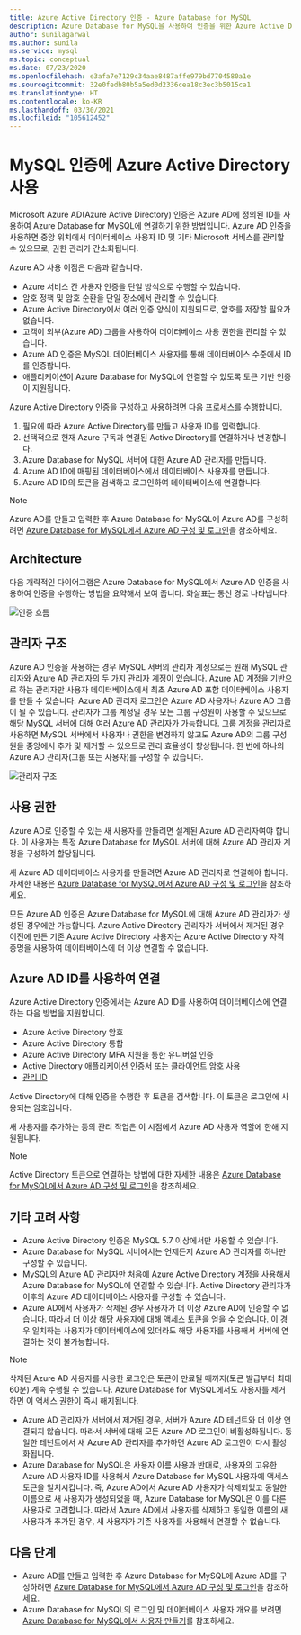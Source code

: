 ```yaml
---
title: Azure Active Directory 인증 - Azure Database for MySQL
description: Azure Database for MySQL을 사용하여 인증을 위한 Azure Active Directory 개념에 대해 알아봅니다.
author: sunilagarwal
ms.author: sunila
ms.service: mysql
ms.topic: conceptual
ms.date: 07/23/2020
ms.openlocfilehash: e3afa7e7129c34aae8487affe979bd7704580a1e
ms.sourcegitcommit: 32e0fedb80b5a5ed0d2336cea18c3ec3b5015ca1
ms.translationtype: HT
ms.contentlocale: ko-KR
ms.lasthandoff: 03/30/2021
ms.locfileid: "105612452"
---
```

# <a name="use-azure-active-directory-for-authenticating-with-mysql"></a>MySQL 인증에 Azure Active Directory 사용

Microsoft Azure AD(Azure Active Directory) 인증은 Azure AD에 정의된 ID를 사용하여 Azure Database for MySQL에 연결하기 위한 방법입니다.
Azure AD 인증을 사용하면 중앙 위치에서 데이터베이스 사용자 ID 및 기타 Microsoft 서비스를 관리할 수 있으므로, 권한 관리가 간소화됩니다.

Azure AD 사용 이점은 다음과 같습니다.

- Azure 서비스 간 사용자 인증을 단일 방식으로 수행할 수 있습니다.
- 암호 정책 및 암호 순환을 단일 장소에서 관리할 수 있습니다.
- Azure Active Directory에서 여러 인증 양식이 지원되므로, 암호를 저장할 필요가 없습니다.
- 고객이 외부(Azure AD) 그룹을 사용하여 데이터베이스 사용 권한을 관리할 수 있습니다.
- Azure AD 인증은 MySQL 데이터베이스 사용자를 통해 데이터베이스 수준에서 ID를 인증합니다.
- 애플리케이션이 Azure Database for MySQL에 연결할 수 있도록 토큰 기반 인증이 지원됩니다.

Azure Active Directory 인증을 구성하고 사용하려면 다음 프로세스를 수행합니다.

1. 필요에 따라 Azure Active Directory를 만들고 사용자 ID를 입력합니다.
2. 선택적으로 현재 Azure 구독과 연결된 Active Directory를 연결하거나 변경합니다.
3. Azure Database for MySQL 서버에 대한 Azure AD 관리자를 만듭니다.
4. Azure AD ID에 매핑된 데이터베이스에서 데이터베이스 사용자를 만듭니다.
5. Azure AD ID의 토큰을 검색하고 로그인하여 데이터베이스에 연결합니다.

> [!NOTE]
> Azure AD를 만들고 입력한 후 Azure Database for MySQL에 Azure AD를 구성하려면 [Azure Database for MySQL에서 Azure AD 구성 및 로그인](howto-configure-sign-in-azure-ad-authentication.md)을 참조하세요.

## <a name="architecture"></a>Architecture

다음 개략적인 다이어그램은 Azure Database for MySQL에서 Azure AD 인증을 사용하여 인증을 수행하는 방법을 요약해서 보여 줍니다. 화살표는 통신 경로 나타냅니다.

![인증 흐름][1]

## <a name="administrator-structure"></a>관리자 구조

Azure AD 인증을 사용하는 경우 MySQL 서버의 관리자 계정으로는 원래 MySQL 관리자와 Azure AD 관리자의 두 가지 관리자 계정이 있습니다. Azure AD 계정을 기반으로 하는 관리자만 사용자 데이터베이스에서 최초 Azure AD 포함 데이터베이스 사용자를 만들 수 있습니다. Azure AD 관리자 로그인은 Azure AD 사용자나 Azure AD 그룹이 될 수 있습니다. 관리자가 그룹 계정일 경우 모든 그룹 구성원이 사용할 수 있으므로 해당 MySQL 서버에 대해 여러 Azure AD 관리자가 가능합니다. 그룹 계정을 관리자로 사용하면 MySQL 서버에서 사용자나 권한을 변경하지 않고도 Azure AD의 그룹 구성원을 중앙에서 추가 및 제거할 수 있으므로 관리 효율성이 향상됩니다. 한 번에 하나의 Azure AD 관리자(그룹 또는 사용자)를 구성할 수 있습니다.

![관리자 구조][2]

## <a name="permissions"></a>사용 권한

Azure AD로 인증할 수 있는 새 사용자를 만들려면 설계된 Azure AD 관리자여야 합니다. 이 사용자는 특정 Azure Database for MySQL 서버에 대해 Azure AD 관리자 계정을 구성하여 할당됩니다.

새 Azure AD 데이터베이스 사용자를 만들려면 Azure AD 관리자로 연결해야 합니다. 자세한 내용은 [Azure Database for MySQL에서 Azure AD 구성 및 로그인](howto-configure-sign-in-azure-ad-authentication.md)을 참조하세요.

모든 Azure AD 인증은 Azure Database for MySQL에 대해 Azure AD 관리자가 생성된 경우에만 가능합니다. Azure Active Directory 관리자가 서버에서 제거된 경우 이전에 만든 기존 Azure Active Directory 사용자는 Azure Active Directory 자격 증명을 사용하여 데이터베이스에 더 이상 연결할 수 없습니다.

## <a name="connecting-using-azure-ad-identities"></a>Azure AD ID를 사용하여 연결

Azure Active Directory 인증에서는 Azure AD ID를 사용하여 데이터베이스에 연결하는 다음 방법을 지원합니다.

- Azure Active Directory 암호
- Azure Active Directory 통합
- Azure Active Directory MFA 지원을 통한 유니버설 인증
- Active Directory 애플리케이션 인증서 또는 클라이언트 암호 사용
- [관리 ID](howto-connect-with-managed-identity.md)

Active Directory에 대해 인증을 수행한 후 토큰을 검색합니다. 이 토큰은 로그인에 사용되는 암호입니다.

새 사용자를 추가하는 등의 관리 작업은 이 시점에서 Azure AD 사용자 역할에 한해 지원됩니다.

> [!NOTE]
> Active Directory 토큰으로 연결하는 방법에 대한 자세한 내용은 [Azure Database for MySQL에서 Azure AD 구성 및 로그인](howto-configure-sign-in-azure-ad-authentication.md)을 참조하세요.

## <a name="additional-considerations"></a>기타 고려 사항

- Azure Active Directory 인증은 MySQL 5.7 이상에서만 사용할 수 있습니다.
- Azure Database for MySQL 서버에서는 언제든지 Azure AD 관리자를 하나만 구성할 수 있습니다.
- MySQL의 Azure AD 관리자만 처음에 Azure Active Directory 계정을 사용해서 Azure Database for MySQL에 연결할 수 있습니다. Active Directory 관리자가 이후의 Azure AD 데이터베이스 사용자를 구성할 수 있습니다.
- Azure AD에서 사용자가 삭제된 경우 사용자가 더 이상 Azure AD에 인증할 수 없습니다. 따라서 더 이상 해당 사용자에 대해 액세스 토큰을 얻을 수 없습니다. 이 경우 일치하는 사용자가 데이터베이스에 있더라도 해당 사용자를 사용해서 서버에 연결하는 것이 불가능합니다.
> [!NOTE]
> 삭제된 Azure AD 사용자를 사용한 로그인은 토큰이 만료될 때까지(토큰 발급부터 최대 60분) 계속 수행될 수 있습니다.  Azure Database for MySQL에서도 사용자를 제거하면 이 액세스 권한이 즉시 해지됩니다.
- Azure AD 관리자가 서버에서 제거된 경우, 서버가 Azure AD 테넌트와 더 이상 연결되지 않습니다. 따라서 서버에 대해 모든 Azure AD 로그인이 비활성화됩니다. 동일한 테넌트에서 새 Azure AD 관리자를 추가하면 Azure AD 로그인이 다시 활성화됩니다.
- Azure Database for MySQL은 사용자 이름 사용과 반대로, 사용자의 고유한 Azure AD 사용자 ID를 사용해서 Azure Database for MySQL 사용자에 액세스 토큰을 일치시킵니다. 즉, Azure AD에서 Azure AD 사용자가 삭제되었고 동일한 이름으로 새 사용자가 생성되었을 때, Azure Database for MySQL은 이를 다른 사용자로 고려합니다. 따라서 Azure AD에서 사용자를 삭제하고 동일한 이름의 새 사용자가 추가된 경우, 새 사용자가 기존 사용자를 사용해서 연결할 수 없습니다.

## <a name="next-steps"></a>다음 단계

- Azure AD를 만들고 입력한 후 Azure Database for MySQL에 Azure AD를 구성하려면 [Azure Database for MySQL에서 Azure AD 구성 및 로그인](howto-configure-sign-in-azure-ad-authentication.md)을 참조하세요.
- Azure Database for MySQL의 로그인 및 데이터베이스 사용자 개요를 보려면 [Azure Database for MySQL에서 사용자 만들기](howto-create-users.md)를 참조하세요.

<!--Image references-->

[1]: ./media/concepts-azure-ad-authentication/authentication-flow.png
[2]: ./media/concepts-azure-ad-authentication/admin-structure.png
